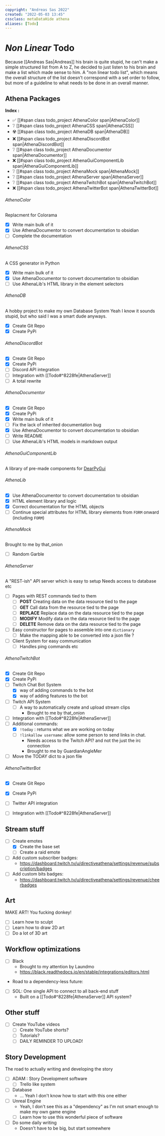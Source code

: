 ```yaml
---
copyright: "Andreas Sas 2022"
created: "2022-05-03 13:45"
cssclass: metaDataHide athena
aliases: [Todo]
---
```


# *Non Linear* Todo
Because [[Andreas Sas|Andreas]] his brain is quite stupid, he can't make a simple structured list from A to Z, he decided to just listen to his brain and make a list which made sense to him. A "non linear todo list", which means the overall structure of the list doesn't correspond with a set order to follow, but more of a guideline to what needs to be done in an overall manner.

## Athena Packages
**Index :**
- ✅ [[#span class todo_project AthenaColor span|AthenaColor]]
- ❔ [[#span class todo_project AthenaCSS span|AthenaCSS]]
- ☢️ [[#span class todo_project AthenaDB span|AthenaDB]]
- ❌ [[#span class todo_project AthenaDiscordBot span|AthenaDiscordBot]]
- ❔ [[#span class todo_project AthenaDocumentor span|AthenaDocumentor]]
- ❌ [[#span class todo_project AthenaGuiComponentLib span|AthenaGuiComponentLib]]
- ❔ [[#span class todo_project AthenaMock span|AthenaMock]]
- ❔ [[#span class todo_project AthenaServer span|AthenaServer]]
- ❔ [[#span class todo_project AthenaTwitchBot span|AthenaTwitchBot]]
- ❌ [[#span class todo_project AthenaTwitterBot span|AthenaTwitterBot]]

###### <span class="todo_project">AthenaColor</span>
Replacment for Colorama
-  [x] Write main bulk of it
-  [x] Use AthenaDocumentor to convert documentation to obsidian
-  [ ] Complete the documentation

###### <span class="todo_project">AthenaCSS</span>
A CSS generator in Python
-  [x] Write main bulk of it
-  [x] Use AthenaDocumentor to convert documentation to obsidian
-  [ ] Use AthenaLib's HTML library in the element selectors

###### <span class="todo_project">AthenaDB</span> 
A hobby project to make my own Database System
Yeah I know it sounds stupid, but who said I was a smart dude anyways.
-  [x] Create Git Repo
-  [x] Create PyPi 

###### <span class="todo_project">AthenaDiscordBot</span>
- [x] Create Git Repo
- [x] Create PyPi 
- [ ] Discord API integration
- [ ] Integration with [[Todo#^8228fe|AthenaServer]]
-  [ ] A total rewrite

###### <span class="todo_project">AthenaDocumentor</span>
-  [x] Create Git Repo
-  [x] Create PyPi 
-  [x] Write main bulk of it
-  [ ] Fix the lack of inherited documentation bug
-  [x] Use AthenaDocumentor to convert documentation to obsidian
-  [ ] Write README
-  [ ] Use AthenaLib's HTML models in markdown output

######  <span class="todo_project">AthenaGuiComponentLib</span>
A library of pre-made components for [DearPyGui](https://github.com/hoffstadt/DearPyGui)

###### <span class="todo_project">AthenaLib</span>
-  [x] Use AthenaDocumentor to convert documentation to obsidian
-  [x] HTML element library and logic
-  [x] Correct documentation for the HTML objects
-  [ ] Continue special attributes for HTML library elements from `FORM` onward (including `FORM`)

######  <span class="todo_project">AthenaMock</span>
Brought to me by that_onion
-  [ ] Random Garble

###### <span class="todo_project">AthenaServer</span>
A "REST-ish" API server which is easy to setup
Needs access to database etc

- [ ] Pages with REST commands tied to them
    - [ ] **POST**
        Creating data on the data resource tied to the page
    - [ ] **GET**
        Call data from the resource tied to the page
    - [ ] **REPLACE**
        Replace data on the data resource tied to the page
    - [ ] **MODIFY**
        Modify data on the data resource tied to the page
    - [ ] **DELETE**
        Remove data on the data resource tied to the page
- [ ] Easy constructor for pages to assemble into one `dictionary`
    - [ ] Make the mapping able to be converted into a json file ?
- [ ] Client System for easy communication
    - [ ] Handles ping commands etc

###### <span class="todo_project">AthenaTwitchBot</span>
- [x] Create Git Repo
- [x] Create PyPi 
- [ ] Twitch Chat Bot System
    -  [x] way of adding commands to the bot
    -  [x] way of adding features to the bot
- [ ] Twitch API System
    - [ ] A way to automatically create and upload stream clips
        - Brought to me by that_onion
- [ ] Integration with [[Todo#^8228fe|AthenaServer]]
- [ ] Additional commands:
    - [x] `!today` : returns what we are working on today
    - [ ] `!linkallow username`: allow some person to send links in chat.
        - Needs access to the Twitch API? and not the just the irc connection
        - Brought to me by GuardianAngleMer  
- [ ] Move the TODAY dict to a json file

###### <span class="todo_project">AthenaTwitterBot</span>
- [x] Create Git Repo
- [x] Create PyPi 
- [ ] Twitter API integration
- [ ] Integration with [[Todo#^8228fe|AthenaServer]]


## Stream stuff
- [ ] Create emotes
    - [x] Create the base set
    - [ ] Create a raid emote
- [ ] Add custom subscriber badges:
    -  https://dashboard.twitch.tv/u/directiveathena/settings/revenue/subscription/badges 
-  [ ] Add custom bits badges:
    -  https://dashboard.twitch.tv/u/directiveathena/settings/revenue/cheerbadges

## Art
MAKE ART! You fucking donkey!
- [ ] Learn how to sculpt
- [ ] Learn how to draw 2D art
- [ ] Do a lot of 3D art

## Workflow optimizations
- [ ] Black
    - Brought to my attention by Laundmo
    -  https://black.readthedocs.io/en/stable/integrations/editors.html

-  Road to a dependency-less future:
    
-  [ ] SOL: One single API to connect to all back-end stuff
    -  Built on a [[Todo#^8228fe|AthenaServer]] API system?

## Other stuff
- [ ] Create YouTube videos
    - [ ] Create YouTube shorts?
    - [ ] Tutorials? 
    - [ ] DAILY REMINDER TO UPLOAD!

## Story Development
The road to actually writing and developing the story
- [ ] ADAM : Story Development software
    - [ ] Trello like system
- [ ] Database
    - ... Yeah I don't know how to start with this one either
- [ ] Unreal Engine
    - Yeah, I don't see this as a "dependency" as I'm not smart enough to make my own game engine
    - [ ] Learn how to use this wonderful piece of software
- [ ] Do some daily writing
    - Doesn't have to be big, but start somewhere
